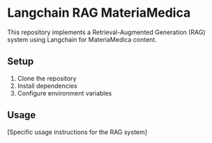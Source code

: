 # Langchain RAG MateriaMedica

This repository implements a Retrieval-Augmented Generation (RAG) system using Langchain for MateriaMedica content.

## Setup
1. Clone the repository
2. Install dependencies
3. Configure environment variables

## Usage
[Specific usage instructions for the RAG system]
